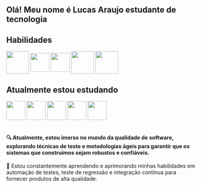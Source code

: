 ## Olá! Meu nome é Lucas Araujo estudante de tecnologia 
<div style="display: inline_block;">  


## Habilidades

<div style="display: inline_block">
  <img  align = "center" height="60" width ="60" src="https://cdn.jsdelivr.net/gh/devicons/devicon/icons/cucumber/cucumber-plain-wordmark.svg" >
  <img  align = "center" height="50" width ="50" src="https://cdn.jsdelivr.net/gh/devicons/devicon/icons/java/java-original.svg">
  <img  align = "center" height="50" width ="50" src="https://cdn.jsdelivr.net/gh/devicons/devicon/icons/selenium/selenium-original.svg" />
  <img  align = "center" height="60" width ="60" src="https://cdn.jsdelivr.net/gh/devicons/devicon/icons/microsoftsqlserver/microsoftsqlserver-plain-wordmark.svg" /> 
  <img  align = "center" height="60" width ="60" src="https://cdn.jsdelivr.net/gh/devicons/devicon/icons/github/github-original.svg" />
           
          
</div>

## Atualmente estou estudando

<div style="display: inline_block">
  <img  align = "center" height="50" width ="50" src="https://cdn.jsdelivr.net/gh/devicons/devicon/icons/java/java-original.svg">
  <img  align = "center" height="50" width ="50" src="https://cdn.jsdelivr.net/gh/devicons/devicon/icons/javascript/javascript-plain.svg" />
  <img  align = "center" height="50" width ="50" src="https://cdn.jsdelivr.net/gh/devicons/devicon/icons/python/python-original-wordmark.svg" /> 
  <img  align = "center" height="50" width ="50" src="https://cdn.jsdelivr.net/gh/devicons/devicon/icons/flutter/flutter-original.svg" />
  <img  align = "center" height="50" width ="50" src="https://cdn.jsdelivr.net/gh/devicons/devicon/icons/dart/dart-original.svg" />
          
          
</div><br/>

#### 🔍 Atualmente, estou imerso no mundo da qualidade de software, explorando técnicas de teste e metodologias ágeis para garantir que os sistemas que construímos sejam robustos e confiáveis.
🌱 Estou constantemente aprendendo e aprimorando minhas habilidades em automação de testes, teste de regressão e integração contínua para fornecer produtos de alta qualidade.

